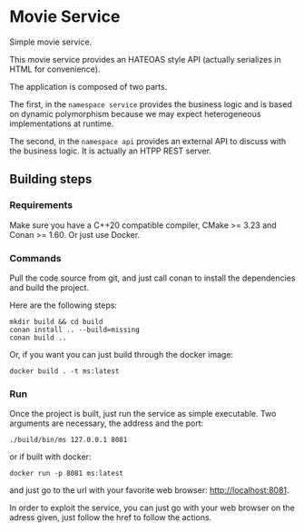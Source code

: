 # Movie Service

Simple movie service.

This movie service provides an HATEOAS style API (actually serializes in HTML for convenience).

The application is composed of two parts.

The first, in the `namespace service` provides the business logic and is based on dynamic polymorphism
because we may expect heterogeneous implementations at runtime.

The second, in the `namespace api` provides an external API to discuss with the business logic. It is
actually an HTPP REST server.


## Building steps

### Requirements

Make sure you have a C++20 compatible compiler, CMake >= 3.23 and Conan >= 1.60. Or just use Docker.

### Commands

Pull the code source from git, and just call conan to install the dependencies and build the project.

Here are the following steps:

``` shell
mkdir build && cd build
conan install .. --build=missing
conan build ..
```

Or, if you want you can just build through the docker image:

``` shell
docker build . -t ms:latest
```

### Run

Once the project is built, just run the service as simple executable. Two arguments are necessary, the address and the port:

``` shell
./build/bin/ms 127.0.0.1 8081
```

or if built with docker:

``` shell
docker run -p 8081 ms:latest
```

and just go to the url with your favorite web browser: <http://localhost:8081>.

In order to exploit the service, you can just go with your web browser on the adress given, just follow the href to follow the actions.
